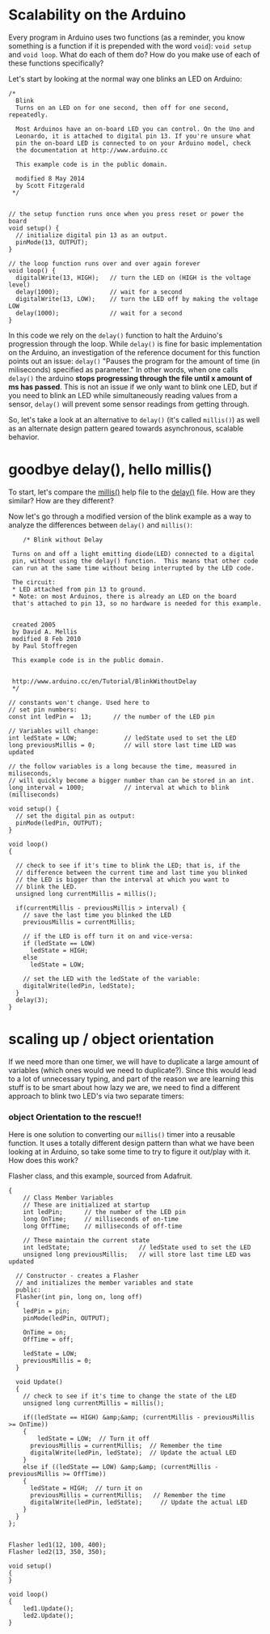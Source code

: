 # Scalability on the Arduino

Every program in Arduino uses two functions (as a reminder, you know something is a function if it is prepended with the word `void`): `void setup` and `void loop`. What do each of them do? How do you make use of each of these functions specifically?

Let's start by looking at the normal way one blinks an LED on Arduino:

```arduino
/*
  Blink
  Turns on an LED on for one second, then off for one second, repeatedly.

  Most Arduinos have an on-board LED you can control. On the Uno and
  Leonardo, it is attached to digital pin 13. If you're unsure what
  pin the on-board LED is connected to on your Arduino model, check
  the documentation at http://www.arduino.cc

  This example code is in the public domain.

  modified 8 May 2014
  by Scott Fitzgerald
 */


// the setup function runs once when you press reset or power the board
void setup() {
  // initialize digital pin 13 as an output.
  pinMode(13, OUTPUT);
}

// the loop function runs over and over again forever
void loop() {
  digitalWrite(13, HIGH);   // turn the LED on (HIGH is the voltage level)
  delay(1000);              // wait for a second
  digitalWrite(13, LOW);    // turn the LED off by making the voltage LOW
  delay(1000);              // wait for a second
}

```

In this code we rely on the `delay()` function to halt the Arduino's progression through the loop. While `delay()`  is fine for basic implementation on the Arduino, an investigation of the reference document for this function points out an issue: `delay()` "Pauses the program for the amount of time (in miliseconds) specified as parameter." In other words, when one calls `delay()` the arduino **stops progressing through the file until x amount of ms has passed**. This is not an issue if we only want to blink one LED, but if you need to blink an LED while simultaneously reading values from a sensor, `delay()` will prevent some sensor readings from getting through.

So, let's take a look at an alternative to `delay()` (it's called `millis()`) as well as an alternate design pattern geared towards asynchronous, scalable behavior.

# goodbye delay(), hello millis()

To start, let's compare the [millis()](https://www.arduino.cc/en/Reference/Millis) help file to the [delay()](https://www.arduino.cc/en/Reference/Delay) file. How are they similar? How are they different?


Now let's go through a modified version of the blink example  as a way to analyze the differences between `delay()` and `millis()`:

```arduino
    /* Blink without Delay

 Turns on and off a light emitting diode(LED) connected to a digital
 pin, without using the delay() function.  This means that other code
 can run at the same time without being interrupted by the LED code.

 The circuit:
 * LED attached from pin 13 to ground.
 * Note: on most Arduinos, there is already an LED on the board
 that's attached to pin 13, so no hardware is needed for this example.


 created 2005
 by David A. Mellis
 modified 8 Feb 2010
 by Paul Stoffregen

 This example code is in the public domain.


 http://www.arduino.cc/en/Tutorial/BlinkWithoutDelay
 */

// constants won't change. Used here to
// set pin numbers:
const int ledPin =  13;      // the number of the LED pin

// Variables will change:
int ledState = LOW;             // ledState used to set the LED
long previousMillis = 0;        // will store last time LED was updated

// the follow variables is a long because the time, measured in miliseconds,
// will quickly become a bigger number than can be stored in an int.
long interval = 1000;           // interval at which to blink (milliseconds)

void setup() {
  // set the digital pin as output:
  pinMode(ledPin, OUTPUT);
}

void loop()
{

  // check to see if it's time to blink the LED; that is, if the
  // difference between the current time and last time you blinked
  // the LED is bigger than the interval at which you want to
  // blink the LED.
  unsigned long currentMillis = millis();

  if(currentMillis - previousMillis > interval) {
    // save the last time you blinked the LED
    previousMillis = currentMillis;

    // if the LED is off turn it on and vice-versa:
    if (ledState == LOW)
      ledState = HIGH;
    else
      ledState = LOW;

    // set the LED with the ledState of the variable:
    digitalWrite(ledPin, ledState);
  }
  delay(3);
}
```

# scaling up / object orientation

If we need more than one timer, we will have to duplicate a large amount of variables (which ones would we need to duplicate?). Since this would lead to a lot of unnecessary typing, and part of the reason we are learning this stuff is to be smart about how lazy we are, we need to find a different approach to blink two LED's via two separate timers:

### object Orientation to the rescue!!

Here is one solution to converting our  `millis()` timer into a reusable function. It uses a totally different design pattern than what we have been looking at in Arduino, so take some time to try to figure it out/play with it. How does this work?

Flasher class, and this example, sourced from Adafruit.

```arduino
{
	// Class Member Variables
	// These are initialized at startup
	int ledPin;      // the number of the LED pin
	long OnTime;     // milliseconds of on-time
	long OffTime;    // milliseconds of off-time

	// These maintain the current state
	int ledState;             		// ledState used to set the LED
	unsigned long previousMillis;  	// will store last time LED was updated

  // Constructor - creates a Flasher
  // and initializes the member variables and state
  public:
  Flasher(int pin, long on, long off)
  {
	ledPin = pin;
	pinMode(ledPin, OUTPUT);

	OnTime = on;
	OffTime = off;

	ledState = LOW;
	previousMillis = 0;
  }

  void Update()
  {
    // check to see if it's time to change the state of the LED
    unsigned long currentMillis = millis();

    if((ledState == HIGH) &amp;&amp; (currentMillis - previousMillis >= OnTime))
    {
    	ledState = LOW;  // Turn it off
      previousMillis = currentMillis;  // Remember the time
      digitalWrite(ledPin, ledState);  // Update the actual LED
    }
    else if ((ledState == LOW) &amp;&amp; (currentMillis - previousMillis >= OffTime))
    {
      ledState = HIGH;  // turn it on
      previousMillis = currentMillis;   // Remember the time
      digitalWrite(ledPin, ledState);	  // Update the actual LED
    }
  }
};


Flasher led1(12, 100, 400);
Flasher led2(13, 350, 350);

void setup()
{
}

void loop()
{
	led1.Update();
	led2.Update();
}
```

